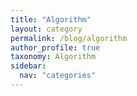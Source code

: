 ```yaml
---
title: "Algorithm"
layout: category
permalink: /blog/algorithm
author_profile: true
taxonomy: Algorithm
sidebar:
  nav: "categories"
---
```

